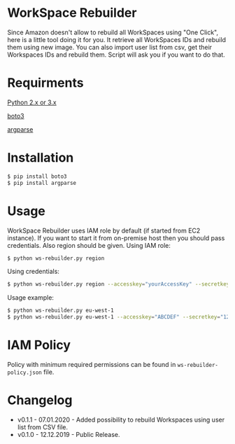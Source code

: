 # WorkSpace Rebuilder
Since Amazon doesn't allow to rebuild all WorkSpaces using "One Click", here is a little tool doing it for you. It retrieve all WorkSpaces IDs and rebuild them using new image. You can also import user list from csv, get their Workspaces IDs and rebuild them. Script will ask you if you want to do that.
# Requirments
[Python 2.x or 3.x](https://www.python.org/downloads/)

[boto3](https://boto3.readthedocs.io/en/latest/)

[argparse](https://docs.python.org/3/library/argparse.html)

# Installation
```sh
$ pip install boto3
$ pip install argparse
```
# Usage
WorkSpace Rebuilder uses IAM role by default (if started from EC2 instance). If you want to start it from on-premise host then you should pass credentials. Also region should be given.
Using IAM role:
```sh
$ python ws-rebuilder.py region
```
Using credentials:
```sh
$ python ws-rebuilder.py region --accesskey="yourAccessKey" --secretkey="yourSecretKey"
```
Usage example:
```sh
$ python ws-rebuilder.py eu-west-1
$ python ws-rebuilder.py eu-west-1 --accesskey="ABCDEF" --secretkey="123456"
```
# IAM Policy
Policy with minimum required permissions can be found in `ws-rebuilder-policy.json` file.

# Changelog
- v0.1.1 - 07.01.2020 - Added possibility to rebuild Workspaces using user list from CSV file.
- v0.1.0 - 12.12.2019 - Public Release.
